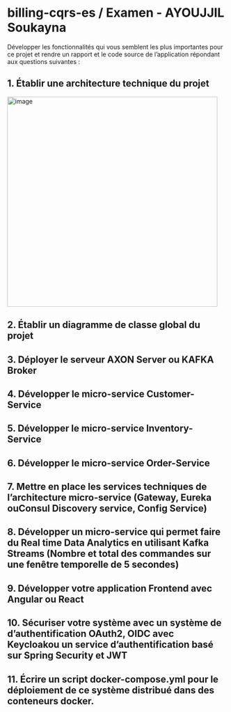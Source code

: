 # billing-cqrs-es / Examen - AYOUJJIL Soukayna
Développer les fonctionnalités qui vous semblent les plus importantes pour ce projet et rendre un
rapport et le code source de l’application répondant aux questions suivantes :
## 1. Établir une architecture technique du projet

<img width="483" alt="image" src="https://user-images.githubusercontent.com/85376207/209521410-e60c8981-5c68-4514-ac40-a413e7aff827.png">

## 2. Établir un diagramme de classe global du projet
## 3. Déployer le serveur AXON Server ou KAFKA Broker
## 4. Développer le micro-service Customer-Service
## 5. Développer le micro-service Inventory-Service
## 6. Développer le micro-service Order-Service
## 7. Mettre en place les services techniques de l’architecture micro-service (Gateway, Eureka ouConsul Discovery service, Config Service)
## 8. Développer un micro-service qui permet faire du Real time Data Analytics en utilisant Kafka Streams (Nombre et total des commandes sur une fenêtre temporelle de 5 secondes)
## 9. Développer votre application Frontend avec Angular ou React
## 10. Sécuriser votre système avec un système de d’authentification OAuth2, OIDC avec Keycloakou un service d’authentification basé sur Spring Security et JWT
## 11. Écrire un script docker-compose.yml pour le déploiement de ce système distribué dans des conteneurs docker.
